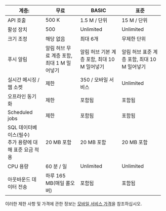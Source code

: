 
| 계층: | 무료 | BASIC | 표준 |
|----|----|----|----|
| API 호출 | 500 K | 1\.5 M / 단위 | 15 M / 단위 |
| 활성 장치 | 500 | Unlimited | Unlimited |
| 크기 조정 | 해당 없음 | 최대 6개 | 무제한 단위 |
| 푸시 알림 | 알림 허브 무료 계층 포함, 최대 1 M 밀어넣기 | 알림 허브 기본 계층 포함, 최대 10 M 밀어넣기 | 알림 허브 표준 계층 포함, 최대 10 M 밀어넣기 |
| 실시간 메시징 /<br/>웹 소켓 | 제한 | 350 / 모바일 서비스 | Unlimited |
| 오프라인 동기화 | 제한 | 포함됨 | 포함됨 |
| Scheduled jobs | 제한 | 포함됨 | 포함됨 |
| SQL 데이터베이스(필수) <br/>추가 용량에 대해 표준 요금 적용 | 20 MB 포함 | 20 MB 포함 | 20 MB 포함 |
| CPU 용량 | 60 분 / 일 | Unlimited | Unlimited |
| 아웃바운드 데이터 전송 | 하루 165 MB(매일 롤오버) | 포함됨 | 포함됨 |

이러한 제한 사항 및 가격에 관한 정보는 [모바일 서비스 가격](https://azure.microsoft.com/pricing/details/mobile-services/)을 참조하십시오.

<!---HONumber=Oct15_HO3-->